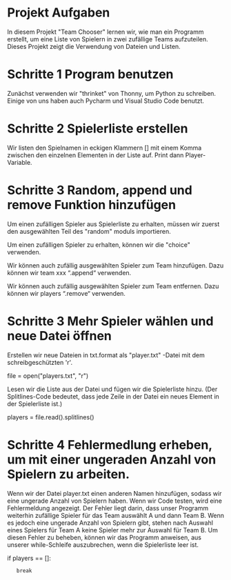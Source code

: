 # Projekt Aufgaben 
In diesem Projekt "Team Chooser" lernen wir, wie man ein Programm erstellt, um eine Liste von Spielern in zwei zufällige Teams aufzuteilen. Dieses Projekt zeigt die Verwendung von Dateien und Listen.


# Schritte 1 Program benutzen 
Zunächst verwenden wir "thrinket" von Thonny, um Python zu schreiben. Einige von uns haben auch Pycharm und Visual Studio Code benutzt.  


# Schritte 2 Spielerliste erstellen
Wir listen den Spielnamen in eckigen Klammern [] mit einem Komma zwischen den einzelnen Elementen in der Liste auf. Print dann Player-Variable. 


# Schritte 3 Random, append und remove Funktion hinzufügen
Um einen zufälligen Spieler aus Spielerliste zu erhalten, müssen wir zuerst den ausgewählten Teil des "random" moduls importieren.

Um einen zufälligen Spieler zu erhalten, können wir die "choice" verwenden.

Wir können auch zufällig ausgewählten Spieler zum Team hinzufügen. Dazu können wir team xxx “.append“ verwenden.

Wir können auch zufällig ausgewählten Spieler zum Team entfernen. Dazu können wir players “.remove“ verwenden.


# Schritte 3 Mehr Spieler wählen und neue Datei öffnen
Erstellen wir neue Dateien in txt.format als "player.txt" -Datei mit dem schreibgeschützten 'r'.  

file = open("players.txt", "r")

Lesen wir die Liste aus der Datei und fügen wir die Spielerliste hinzu. (Der Splitlines-Code bedeutet, dass jede Zeile in der Datei ein neues Element in der Spielerliste ist.) 

players = file.read().splitlines()


# Schritte 4 Fehlermedlung erheben, um mit einer ungeraden Anzahl von Spielern zu arbeiten.
Wenn wir der Datei player.txt einen anderen Namen hinzufügen, sodass wir eine ungerade Anzahl von Spielern haben. Wenn wir Code testen, wird eine Fehlermeldung angezeigt. Der Fehler liegt darin, dass unser Programm weiterhin zufällige Spieler für das Team auswählt A und dann Team B. Wenn es jedoch eine ungerade Anzahl von Spielern gibt, stehen nach Auswahl eines Spielers für Team A keine Spieler mehr zur Auswahl für Team B. Um diesen Fehler zu beheben, können wir das Programm anweisen, aus unserer while-Schleife auszubrechen, wenn die Spielerliste leer ist.
     
 if players == []:
       
       break

